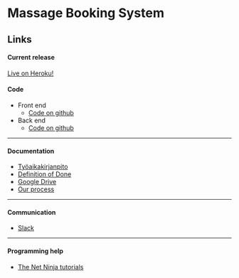 # Massage Booking System

## Links

#### Current release
[Live on Heroku!](https://glacial-lowlands-81447.herokuapp.com/)
#### Code
* Front end
  * [Code on github](https://github.com/karoliinaemilia/massage-booking-system/tree/master/massage-booking-system-frontend)
* Back end
  * [Code on github](https://github.com/karoliinaemilia/massage-booking-system/tree/master/massage-booking-system-backend)
---
#### Documentation
* [Työaikakirjanpito](https://docs.google.com/spreadsheets/d/1fjP2D151ztWsJjcSJaEmJoBS2PO8vtVpgMbC6XzBtG8/edit?usp=sharing)
* [Definition of Done](https://docs.google.com/document/d/1GWJ4O4cwQlEctThPPWPhKNrtAo130FBovdOwL5_kU4o/edit?usp=sharing)
* [Google Drive](https://drive.google.com/open?id=1GWJ4O4cwQlEctThPPWPhKNrtAo130FBovdOwL5_kU4o)
* [Our process](https://github.com/karoliinaemilia/massage-booking-system/blob/staging/process/PALAVERIT.md)
---
#### Communication
* [Slack](https://massage-booking.slack.com/messages)
---
#### Programming help
* [The Net Ninja tutorials](https://www.youtube.com/channel/UCW5YeuERMmlnqo4oq8vwUpg)